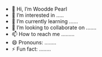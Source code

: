 - 👋 Hi, I’m Woodde Pearl
- 👀 I’m interested in .....
- 🌱 I’m currently learning ......
- 💞️ I’m looking to collaborate on .......
- 📫 How to reach me .........
- 😄 Pronouns: ........
- ⚡ Fun fact: ........

<!---
wooddellpearl/wooddellpearl is a ✨ special ✨ repository because its `README.md` (this file) appears on your GitHub profile.
You can click the Preview link to take a look at your changes.
--->
